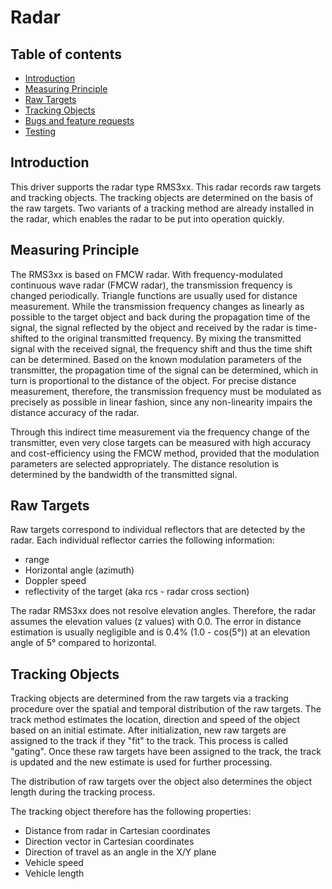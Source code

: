 # Radar
## Table of contents

- [Introduction](#introduction)
- [Measuring Principle](#measuring-principle)
- [Raw Targets](#raw-targets)
- [Tracking Objects](#tracking-objects)
- [Bugs and feature requests](#bugs-and-feature-requests)
- [Testing](#testing)

## Introduction

This driver supports the radar type RMS3xx. This radar records raw targets and tracking objects. The tracking objects are determined on the basis of the raw targets. Two variants of a tracking method are already installed in the radar, which enables the radar to be put into operation quickly.

## Measuring Principle

The RMS3xx is based on FMCW radar. 
With frequency-modulated continuous wave radar (FMCW radar), the transmission frequency is changed periodically. 
Triangle functions are usually used for distance measurement. 
While the transmission frequency changes as linearly as possible to the target object and back during the propagation time of the signal, 
the signal reflected by the object and received by the radar is time-shifted to the original transmitted frequency. 
By mixing the transmitted signal with the received signal, the frequency shift and thus the time shift can be determined. 
Based on the known modulation parameters of the transmitter, the propagation time of the signal can be determined, which in turn is proportional to the distance of the object. 
For precise distance measurement, therefore, the transmission frequency must be modulated as precisely as possible in linear fashion, 
since any non-linearity impairs the distance accuracy of the radar.

Through this indirect time measurement via the frequency change of the transmitter, even very close targets can be measured with high accuracy and cost-efficiency using the FMCW method, provided that the modulation parameters are selected appropriately. The distance resolution is determined by the bandwidth of the transmitted signal.

## Raw Targets

Raw targets correspond to individual reflectors that are detected by the radar. Each individual reflector carries the following information:
* range
* Horizontal angle (azimuth)
* Doppler speed
* reflectivity of the target (aka rcs - radar cross section)

The radar RMS3xx does not resolve elevation angles.  Therefore, the radar assumes the elevation values (z values) with 0.0. The error in distance estimation is usually negligible and is 0.4% (1.0 - cos(5°)) at an elevation angle of 5° compared to horizontal.

## Tracking Objects

Tracking objects are determined from the raw targets via a tracking procedure over the spatial and temporal
distribution of the raw targets. The track method estimates the location, direction and speed of the object based on an initial estimate.  After initialization, new raw targets are assigned to the track if they "fit" to the track.  This process is called "gating". Once these raw targets have been assigned to the track, 
the track is updated and the new estimate is used for further processing.

The distribution of raw targets over the object also determines the object length during the tracking process.

The tracking object therefore has the following properties:
* Distance from radar in Cartesian coordinates
* Direction vector in Cartesian coordinates
* Direction of travel as an angle in the X/Y plane 
* Vehicle speed
* Vehicle length

